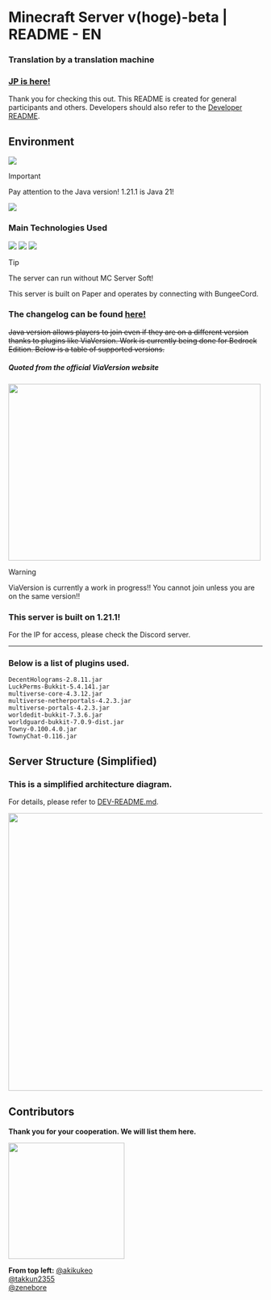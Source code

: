 # Minecraft Server v(hoge)-beta | README - EN
### **Translation by a translation machine**
### **[JP is here!](README.md)**

Thank you for checking this out. This README is created for general participants and others. Developers should also refer to the [Developer README](DEV-README.md).

## Environment
<img src="https://img.shields.io/badge/Java-21.0.1%20LTS-007396.svg?logo=java&style=popout">

> [!IMPORTANT]
> Pay attention to the Java version!
> 1.21.1 is Java 21!

<img src="https://img.shields.io/badge/-Windows-0078D6.svg?logo=windows&style=popout">

### Main Technologies Used
<img src="https://img.shields.io/badge/-BungeeCord-4FC08D.svg?logo=&style=popout">
<img src="https://img.shields.io/badge/Paper-%204514c71%2096-4FC08D.svg?logo=&style=popout">
<img src="https://img.shields.io/badge/MC%20Server%20Soft-v13.9.1-4FC08D.svg?logo=&style=popout">

> [!TIP]
> The server can run without MC Server Soft!

This server is built on Paper and operates by connecting with BungeeCord.

### The changelog can be found [**here!**](CHANGELOG.md)

~~Java version allows players to join even if they are on a different version thanks to plugins like ViaVersion. Work is currently being done for Bedrock Edition. Below is a table of supported versions.~~

##### Quoted from the official ViaVersion website
<!-- ![ViaVersion Version Compatibility Chart](https://github.com/user-attachments/assets/f5b2a55f-a59f-49b3-8048-c80d1a0d1090) -->
<p><img src="https://github.com/user-attachments/assets/f5b2a55f-a59f-49b3-8048-c80d1a0d1090" width="500" height="350"></p>

> [!WARNING]
> ViaVersion is currently a work in progress!!
> You cannot join unless you are on the same version!!

### This server is built on 1.21.1!
For the IP for access, please check the Discord server.

---

### Below is a list of plugins used.
```
DecentHolograms-2.8.11.jar 
LuckPerms-Bukkit-5.4.141.jar 
multiverse-core-4.3.12.jar 
multiverse-netherportals-4.2.3.jar 
multiverse-portals-4.2.3.jar 
worldedit-bukkit-7.3.6.jar 
worldguard-bukkit-7.0.9-dist.jar 
Towny-0.100.4.0.jar 
TownyChat-0.116.jar
```

## Server Structure (Simplified)
### This is a simplified architecture diagram.
For details, please refer to [DEV-README.md](DEV-README.md).
<!-- ![Simplified Architecture Diagram](https://github.com/user-attachments/assets/560aac12-9510-4038-8f71-d980e1319666) -->
<p><img src="https://github.com/user-attachments/assets/560aac12-9510-4038-8f71-d980e1319666" width="550"></p>

## Contributors
**Thank you for your cooperation. We will list them here.**

<a href="https://github.com/akikukeo/minecraft-server/graphs/contributors">
  <img src="https://contrib.rocks/image?repo=akikukeo/minecraft-server" width="230" />
  <!-- Made with [contrib.rocks](https://contrib.rocks). -->
</a>

**From top left:**
[@akikukeo](https://github.com/akikukeo)  
[@takkun2355](https://github.com/takkun2355)  
[@zenebore](https://github.com/zenebore)
